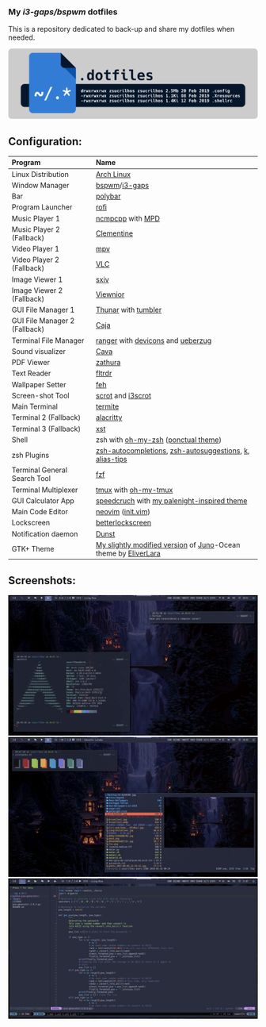 ### My _i3-gaps/bspwm_ dotfiles
This is a repository dedicated to back-up and share my dotfiles when needed.

![dotfiles-logo](/artworks/dotfile-logo.png)

## Configuration:
| Program | Name |
| :--- | :--- |
| Linux Distribution | [Arch Linux](https://www.archlinux.org/) |
| Window Manager | [bspwm](https://github.com/baskerville/bspwm)/[i3-gaps](https://github.com/Airblader/i3) |
| Bar | [polybar](https://github.com/jaagr/polybar) |
| Program Launcher | [rofi](https://github.com/DaveDavenport/rofi) |
| Music Player 1 | [ncmpcpp](https://github.com/arybczak/ncmpcpp) with [MPD](https://github.com/MusicPlayerDaemon/MPD) |
| Music Player 2 (Fallback) | [Clementine](https://www.clementine-player.org/pt_BR/) |
| Video Player 1 | [mpv](https://github.com/mpv-player/mpv) |
| Video Player 2 (Fallback) | [VLC](https://www.videolan.org/vlc/index.pt-BR.html) |
| Image Viewer 1 | [sxiv](https://github.com/muennich/sxiv) |
| Image Viewer 2 (Fallback) | [Viewnior](https://github.com/hellosiyan/Viewnior) |
| GUI File Manager 1 | [Thunar](https://github.com/xfce-mirror/thunar) with [tumbler](https://github.com/xfce-mirror/tumbler) |
| GUI File Manager 2 (Fallback) | [Caja](https://github.com/mate-desktop/caja) |
| Terminal File Manager | [ranger](https://github.com/ranger/ranger) with [devicons](https://github.com/alexanderjeurissen/ranger_devicons) and [ueberzug](https://github.com/seebye/ueberzug) |
| Sound visualizer | [Cava](https://github.com/karlstav/cava) |
| PDF Viewer | [zathura](https://github.com/pwmt/zathura) |
| Text Reader | [fltrdr](https://octobanana.com/software/fltrdr) |
| Wallpaper Setter | [feh](https://github.com/derf/feh) |
| Screen-shot Tool | [scrot](https://github.com/dreamer/scrot) and [i3scrot](https://github.com/pazuzu156/i3scrot) |
| Main Terminal | [termite](https://github.com/thestinger/termite) |
| Terminal 2 (Fallback) | [alacritty](https://github.com/jwilm/alacritty) |
| Terminal 3 (Fallback) | [xst](https://github.com/gnotclub/xst) |
| Shell | zsh with [oh-my-zsh](https://github.com/robbyrussell/oh-my-zsh) ([ponctual theme](https://github.com/dannynimmo/punctual-zsh-theme)) |
| zsh Plugins | [zsh-autocompletions](https://github.com/zsh-users/zsh-autosuggestions), [zsh-autosuggestions](https://github.com/zsh-users/zsh-completions), [k](https://github.com/supercrabtree/k), [alias-tips](https://github.com/djui/alias-tips) |
| Terminal General Search Tool | [fzf](https://github.com/junegunn/fzf) |
| Terminal Multiplexer | [tmux](https://github.com/tmux/tmux) with [oh-my-tmux](https://github.com/gpakosz/.tmux) |
| GUI Calculator App | [speedcruch](https://speedcrunch.org/) with [my palenight-inspired theme]()
| Main Code Editor | [neovim](https://neovim.io/) ([init.vim](https://github.com/zSucrilhos/dotfiles/blob/master/Desktop/.config/nvim/init.vim)) |
| Lockscreen | [betterlockscreen](https://github.com/pavanjadhaw/betterlockscreen) |
| Notification daemon | [Dunst](https://github.com/dunst-project/dunst) |
| GTK+ Theme | [My slightly modified version](http://link-goes-here.com) of [Juno](https://github.com/EliverLara/Juno)-Ocean theme by [EliverLara](https://github.com/EliverLara)|

## Screenshots:
![Desktop shot](./wallpapers/Palenight/01.png)
![Terminal shot](./wallpapers/Palenight/02.png)
![init.vim](./wallpapers/Palenight/03.png)